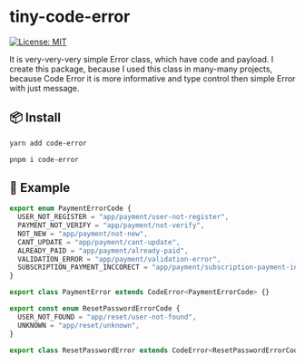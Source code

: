 # tiny-code-error

[![License: MIT](https://img.shields.io/badge/License-MIT-yellow.svg)](#License)

It is very-very-very simple Error class, which have code and payload.
I create this package, because I used this class in many-many projects, because
Code Error it is more informative and type control then simple Error with just
message.

## 📦 Install

```sh
yarn add code-error
```

```sh
pnpm i code-error
```

## 🌟 Example

```typescript
export enum PaymentErrorCode {
  USER_NOT_REGISTER = "app/payment/user-not-register",
  PAYMENT_NOT_VERIFY = "app/payment/not-verify",
  NOT_NEW = "app/payment/not-new",
  CANT_UPDATE = "app/payment/cant-update",
  ALREADY_PAID = "app/payment/already-paid",
  VALIDATION_ERROR = "app/payment/validation-error",
  SUBSCRIPTION_PAYMENT_INCCORECT = "app/payment/subscription-payment-incorrect",
}

export class PaymentError extends CodeError<PaymentErrorCode> {}

export const enum ResetPasswordErrorCode {
  USER_NOT_FOUND = "app/reset/user-not-found",
  UNKNOWN = "app/reset/unknown",
}

export class ResetPasswordError extends CodeError<ResetPasswordErrorCode> {}
```
